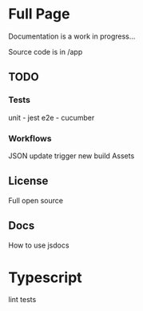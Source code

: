 # Full Page

Documentation is a work in progress...

Source code is in /app

## TODO

### Tests

unit - jest
e2e - cucumber

### Workflows

JSON update trigger new build
Assets

## License
Full open source

## Docs
How to use
jsdocs

# Typescript
lint
tests
